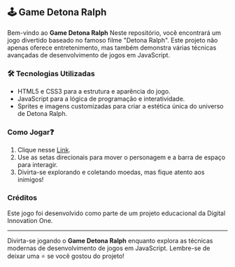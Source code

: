 ## 🕹 Game Detona Ralph 

Bem-vindo ao **Game Detona Ralph** Neste repositório, você encontrará um jogo divertido baseado no famoso filme "Detona Ralph". Este projeto não apenas oferece entretenimento, mas também demonstra várias técnicas avançadas de desenvolvimento de jogos em JavaScript.

### 🛠 Tecnologias Utilizadas

- HTML5 e CSS3 para a estrutura e aparência do jogo.
- JavaScript para a lógica de programação e interatividade.
- Sprites e imagens customizadas para criar a estética única do universo de Detona Ralph.

### Como Jogar❓

1. Clique nesse [Link](https://julyannaalbuquer.github.io/Game-Detona-Ralph/).
2. Use as setas direcionais para mover o personagem e a barra de espaço para interagir.
2. Divirta-se explorando e coletando moedas, mas fique atento aos inimigos!

### Créditos

Este jogo foi desenvolvido como parte de um projeto educacional da Digital Innovation One.

---

Divirta-se jogando o **Game Detona Ralph** enquanto explora as técnicas modernas de desenvolvimento de jogos em JavaScript. Lembre-se de deixar uma ⭐️ se você gostou do projeto!

